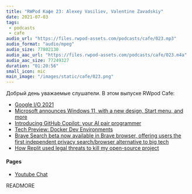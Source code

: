 ```yaml
---
title: "RWPod Кафе 23: Alexey Vasiliev, Valentine Zavadskiy"
date: 2021-07-03
tags:
 - podcasts
 - cafe
audio_url: "https://files.rwpod-assets.com/podcasts/cafe/023.mp3"
audio_format: "audio/mpeg"
audio_size: 77802130
audio_aac_url: "https://files.rwpod-assets.com/podcasts/cafe/023.m4a"
audio_aac_size: 77249327
duration: "01:20:56"
small_icon: mic
main_image: "/images/static/cafe/023.png"
---
```


Добрый день уважаемые слушатели. В этом выпуске RWpod Cafe:

 - [Google I/O 2021](https://www.youtube.com/watch?v=_xLgXIhebxA)
 - [Microsoft announces Windows 11, with a new design, Start menu, and more](https://www.theverge.com/2021/6/24/22546791/microsoft-windows-11-announcement-features-updates)
 - [Introducing GitHub Copilot: your AI pair programmer](https://github.blog/2021-06-29-introducing-github-copilot-ai-pair-programmer/)
 - [Tech Preview: Docker Dev Environments](https://www.docker.com/blog/tech-preview-docker-dev-environments/)
 - [Brave Search beta now available in Brave browser, offering users the first independent privacy search/browser alternative to big tech](https://brave.com/brave-search-beta/)
 - [How Replit used legal threats to kill my open-source project](https://intuitiveexplanations.com/tech/replit/)

#### Pages

 - [Youtube Chat](https://youtu.be/tDeOncnk3Hg)

READMORE
